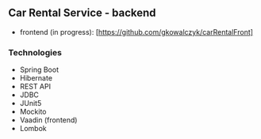## Car Rental Service - backend


- frontend (in progress):
[https://github.com/gkowalczyk/carRentalFront]


### Technologies
- Spring Boot 
- Hibernate
- REST API
- JDBC
- JUnit5
- Mockito
- Vaadin (frontend)
- Lombok

